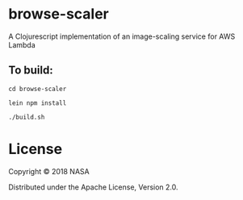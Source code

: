 # browse-scaler
A Clojurescript implementation of an image-scaling service for AWS Lambda

## To build:

```
cd browse-scaler

lein npm install

./build.sh
```

# License
Copyright © 2018 NASA

Distributed under the Apache License, Version 2.0.
